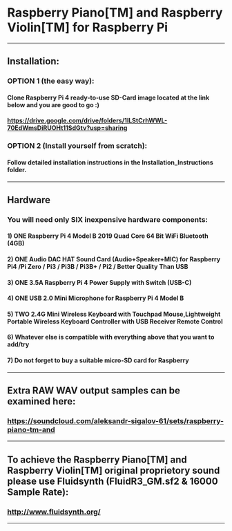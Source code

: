 # Raspberry Piano[TM] and Raspberry Violin[TM] for Raspberry Pi

***

## Installation:

### OPTION 1 (the easy way):

#### Clone Raspberry Pi 4 ready-to-use SD-Card image located at the link below and you are good to go :)
#### https://drive.google.com/drive/folders/1lLStCrhWWL-70EdWmsDiRUOHt11SdGtv?usp=sharing

### OPTION 2 (Install yourself from scratch):

#### Follow detailed installation instructions in the Installation_Instructions folder.

***

## Hardware

### You will need only SIX inexpensive hardware components:

#### 1) ONE Raspberry Pi 4 Model B 2019 Quad Core 64 Bit WiFi Bluetooth (4GB)

#### 2) ONE Audio DAC HAT Sound Card (Audio+Speaker+MIC) for Raspberry Pi4 /Pi Zero / Pi3 / Pi3B / Pi3B+ / Pi2 / Better Quality Than USB

#### 3) ONE 3.5A Raspberry Pi 4 Power Supply with Switch (USB-C)

#### 4) ONE USB 2.0 Mini Microphone for Raspberry Pi 4 Model B

#### 5) TWO 2.4G Mini Wireless Keyboard with Touchpad Mouse,Lightweight Portable Wireless Keyboard Controller with USB Receiver Remote Control

#### 6) Whatever else is compatible with everything above that you want to add/try

#### 7) Do not forget to buy a suitable micro-SD card for Raspberry

***

## Extra RAW WAV output samples can be examined here:
### https://soundcloud.com/aleksandr-sigalov-61/sets/raspberry-piano-tm-and

***

## To achieve the Raspberry Piano[TM] and Raspberry Violin[TM] original proprietory sound please use Fluidsynth (FluidR3_GM.sf2 & 16000 Sample Rate):
### http://www.fluidsynth.org/

***
